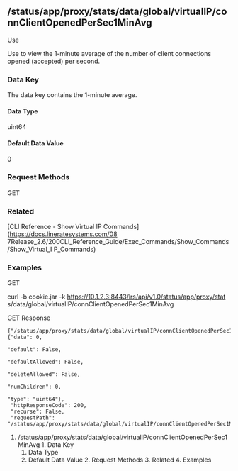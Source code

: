 ## /status/app/proxy/stats/data/global/virtualIP/connClientOpenedPerSec1MinAvg

Use

Use to view the 1-minute average of the number of client connections opened
(accepted) per second.

### Data Key

The data key contains the 1-minute average.

#### Data Type

uint64

#### Default Data Value

0

### Request Methods

GET

### Related

[CLI Reference - Show Virtual IP Commands](https://docs.lineratesystems.com/08
7Release_2.6/200CLI_Reference_Guide/Exec_Commands/Show_Commands/Show_Virtual_I
P_Commands)

### Examples

GET

curl -b cookie.jar -k https://10.1.2.3:8443/lrs/api/v1.0/status/app/proxy/stat
s/data/global/virtualIP/connClientOpenedPerSec1MinAvg

GET Response

    
    
    {"/status/app/proxy/stats/data/global/virtualIP/connClientOpenedPerSec1MinAvg": {"data": 0,
                                                                                      "default": False,
                                                                                      "defaultAllowed": False,
                                                                                      "deleteAllowed": False,
                                                                                      "numChildren": 0,
                                                                                      "type": "uint64"},
     "httpResponseCode": 200,
     "recurse": False,
     "requestPath": "/status/app/proxy/stats/data/global/virtualIP/connClientOpenedPerSec1MinAvg"}
    

  1. /status/app/proxy/stats/data/global/virtualIP/connClientOpenedPerSec1MinAvg
    1. Data Key
      1. Data Type
      2. Default Data Value
    2. Request Methods
    3. Related
    4. Examples

